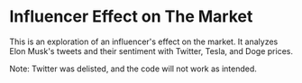 # Influencer Effect on The Market
This is an exploration of an influencer's effect on the market. It analyzes Elon Musk's tweets and their sentiment with Twitter, Tesla, and Doge prices.

Note: Twitter was delisted, and the code will not work as intended.
